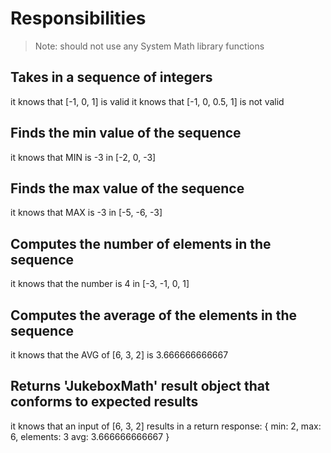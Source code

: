 # Responsibilities

> Note: should not use any System Math library functions

## Takes in a sequence of integers

it knows that [-1, 0, 1] is valid
it knows that [-1, 0, 0.5, 1] is not valid

## Finds the min value of the sequence

it knows that MIN is -3 in [-2, 0, -3]

## Finds the max value of the sequence

it knows that MAX is -3 in [-5, -6, -3]

## Computes the number of elements in the sequence

it knows that the number is 4 in [-3, -1, 0, 1]

## Computes the average of the elements in the sequence

it knows that the AVG of [6, 3, 2] is 3.666666666667

## Returns 'JukeboxMath' result object that conforms to expected results

it knows that an input of [6, 3, 2] results in a return response:
{
min: 2,
max: 6,
elements: 3
avg: 3.666666666667
}
